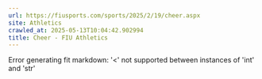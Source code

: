 ```yaml
---
url: https://fiusports.com/sports/2025/2/19/cheer.aspx
site: Athletics
crawled_at: 2025-05-13T10:04:42.902994
title: Cheer - FIU Athletics
---
```


Error generating fit markdown: '<' not supported between instances of 'int' and 'str'
